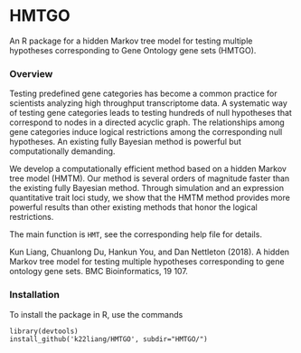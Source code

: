 # HMTGO

An R package for a hidden Markov tree model for testing multiple hypotheses corresponding to Gene Ontology gene sets (HMTGO).

### Overview

Testing predefined gene categories has become a common practice for scientists analyzing high throughput transcriptome data.  A systematic way of testing gene categories leads to testing hundreds of null hypotheses that correspond to nodes in a directed acyclic graph.  The relationships among gene categories induce logical restrictions among the corresponding null hypotheses.  An existing fully Bayesian method is powerful but computationally demanding.

We develop a computationally efficient method based on a hidden Markov tree model (HMTM). Our method is several orders of magnitude faster than the existing fully Bayesian method. Through simulation and an expression quantitative trait loci study, we show that the HMTM method provides more powerful results than other existing methods that honor the logical restrictions.

The main function is `HMT`, see the corresponding help file for details.

Kun Liang, Chuanlong Du, Hankun You, and Dan Nettleton (2018).  A hidden Markov tree model for testing multiple hypotheses corresponding to gene ontology gene sets. BMC Bioinformatics, 19 107.

### Installation

To install the package in R, use the commands
`````````
library(devtools)
install_github('k22liang/HMTGO', subdir="HMTGO/")
`````````





